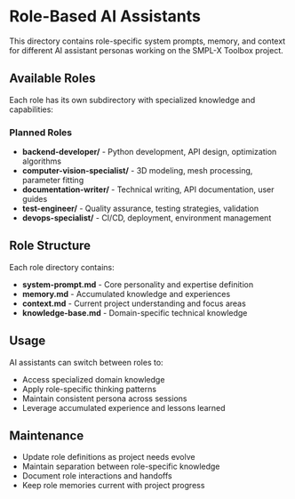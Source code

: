 # Role-Based AI Assistants

This directory contains role-specific system prompts, memory, and context for different AI assistant personas working on the SMPL-X Toolbox project.

## Available Roles

Each role has its own subdirectory with specialized knowledge and capabilities:

### Planned Roles

- **backend-developer/** - Python development, API design, optimization algorithms
- **computer-vision-specialist/** - 3D modeling, mesh processing, parameter fitting
- **documentation-writer/** - Technical writing, API documentation, user guides
- **test-engineer/** - Quality assurance, testing strategies, validation
- **devops-specialist/** - CI/CD, deployment, environment management

## Role Structure

Each role directory contains:
- **system-prompt.md** - Core personality and expertise definition
- **memory.md** - Accumulated knowledge and experiences
- **context.md** - Current project understanding and focus areas
- **knowledge-base.md** - Domain-specific technical knowledge

## Usage

AI assistants can switch between roles to:
- Access specialized domain knowledge
- Apply role-specific thinking patterns
- Maintain consistent persona across sessions
- Leverage accumulated experience and lessons learned

## Maintenance

- Update role definitions as project needs evolve
- Maintain separation between role-specific knowledge
- Document role interactions and handoffs
- Keep role memories current with project progress
